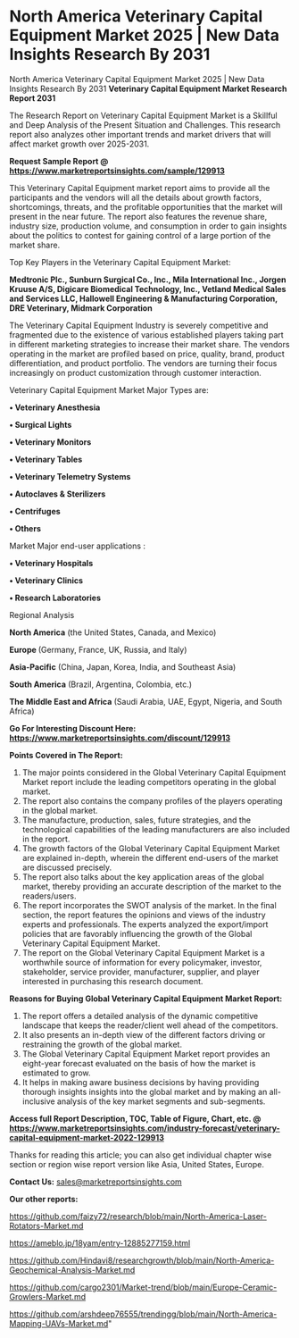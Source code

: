 # North America Veterinary Capital Equipment Market 2025 | New Data Insights Research By 2031
North America Veterinary Capital Equipment Market 2025 | New Data Insights Research By 2031
<strong>Veterinary Capital Equipment Market Research Report 2031</strong>

The Research Report on Veterinary Capital Equipment Market is a Skillful and Deep Analysis of the Present Situation and Challenges. This research report also analyzes other important trends and market drivers that will affect market growth over 2025-2031.

<strong>Request Sample Report @ <a href=https://www.marketreportsinsights.com/sample/129913>https://www.marketreportsinsights.com/sample/129913</a></strong>

This Veterinary Capital Equipment market report aims to provide all the participants and the vendors will all the details about growth factors, shortcomings, threats, and the profitable opportunities that the market will present in the near future. The report also features the revenue share, industry size, production volume, and consumption in order to gain insights about the politics to contest for gaining control of a large portion of the market share.

Top Key Players in the Veterinary Capital Equipment Market:

<strong>Medtronic Plc., Sunburn Surgical Co., Inc., Mila International Inc., Jorgen Kruuse A/S, Digicare Biomedical Technology, Inc., Vetland Medical Sales and Services LLC, Hallowell Engineering & Manufacturing Corporation, DRE Veterinary, Midmark Corporation</strong>

The Veterinary Capital Equipment Industry is severely competitive and fragmented due to the existence of various established players taking part in different marketing strategies to increase their market share. The vendors operating in the market are profiled based on price, quality, brand, product differentiation, and product portfolio. The vendors are turning their focus increasingly on product customization through customer interaction.

Veterinary Capital Equipment Market Major Types are:

<strong>• Veterinary Anesthesia

• Surgical Lights

• Veterinary Monitors

• Veterinary Tables

• Veterinary Telemetry Systems

• Autoclaves & Sterilizers

• Centrifuges

• Others</strong>

Market Major end-user applications :

<strong>• Veterinary Hospitals

• Veterinary Clinics

• Research Laboratories</strong>

Regional Analysis

</u><strong><b>North America</b></strong> (the United States, Canada, and Mexico)

<strong><b>Europe </b></strong>(Germany, France, UK, Russia, and Italy)

<strong><b>Asia-Pacific</b></strong> (China, Japan, Korea, India, and Southeast Asia)

<strong><b>South America</b></strong> (Brazil, Argentina, Colombia, etc.)

<strong><b>The Middle East and Africa</b></strong> (Saudi Arabia, UAE, Egypt, Nigeria, and South Africa)

<strong>Go For Interesting Discount Here: <a href=https://www.marketreportsinsights.com/discount/129913>https://www.marketreportsinsights.com/discount/129913</a></strong>

<strong>Points Covered in The Report:</strong>
<ol>
  <li>The major points considered in the Global Veterinary Capital Equipment Market report include the leading competitors operating in the global market.</li>
  <li>The report also contains the company profiles of the players operating in the global market.</li>
  <li>The manufacture, production, sales, future strategies, and the technological capabilities of the leading manufacturers are also included in the report.</li>
  <li>The growth factors of the Global Veterinary Capital Equipment Market are explained in-depth, wherein the different end-users of the market are discussed precisely.</li>
  <li>The report also talks about the key application areas of the global market, thereby providing an accurate description of the market to the readers/users.</li>
  <li>The report incorporates the SWOT analysis of the market. In the final section, the report features the opinions and views of the industry experts and professionals. The experts analyzed the export/import policies that are favorably influencing the growth of the Global Veterinary Capital Equipment Market.</li>
  <li>The report on the Global Veterinary Capital Equipment Market is a worthwhile source of information for every policymaker, investor, stakeholder, service provider, manufacturer, supplier, and player interested in purchasing this research document.</li>
</ol>
<strong>Reasons for Buying Global Veterinary Capital Equipment Market Report:</strong>

<ol>
  <li>The report offers a detailed analysis of the dynamic competitive landscape that keeps the reader/client well ahead of the competitors.</li>
  <li>It also presents an in-depth view of the different factors driving or restraining the growth of the global market.</li>
  <li>The Global Veterinary Capital Equipment Market report provides an eight-year forecast evaluated on the basis of how the market is estimated to grow.</li>
  <li>It helps in making aware business decisions by having providing thorough insights insights into the global market and by making an all-inclusive analysis of the key market segments and sub-segments.</li>
</ol>
<strong>Access full Report Description, TOC, Table of Figure, Chart, etc. @ <a href=https://www.marketreportsinsights.com/industry-forecast/veterinary-capital-equipment-market-2022-129913>https://www.marketreportsinsights.com/industry-forecast/veterinary-capital-equipment-market-2022-129913</a></strong>


Thanks for reading this article; you can also get individual chapter wise section or region wise report version like Asia, United States, Europe.

<strong>Contact Us:</strong>
sales@marketreportsinsights.com

<strong>Our other reports:</strong>

<a href=https://github.com/faizy72/research/blob/main/North-America-Laser-Rotators-Market.md>https://github.com/faizy72/research/blob/main/North-America-Laser-Rotators-Market.md</a>

<a href=https://ameblo.jp/18yam/entry-12885277159.html>https://ameblo.jp/18yam/entry-12885277159.html</a>

<a href=https://github.com/Hindavi8/researchgrowth/blob/main/North-America-Geochemical-Analysis-Market.md>https://github.com/Hindavi8/researchgrowth/blob/main/North-America-Geochemical-Analysis-Market.md</a>

<a href=https://github.com/cargo2301/Market-trend/blob/main/Europe-Ceramic-Growlers-Market.md>https://github.com/cargo2301/Market-trend/blob/main/Europe-Ceramic-Growlers-Market.md</a>

<a href=https://github.com/arshdeep76555/trendingg/blob/main/North-America-Mapping-UAVs-Market.md>https://github.com/arshdeep76555/trendingg/blob/main/North-America-Mapping-UAVs-Market.md</a>"
